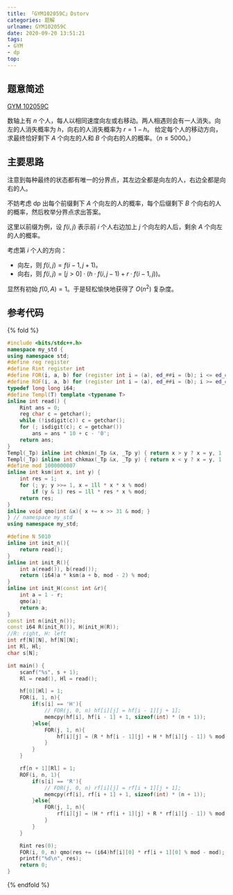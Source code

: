 ```yaml
---
title: 「GYM102059C」Dstorv
categories: 题解
urlname: GYM102059C
date: 2020-09-20 13:51:21
tags:
- GYM
- dp
top:
---
```


## 题意简述

[GYM 102059C](https://codeforces.com/gym/102059/problem/C)

数轴上有 $n$ 个人，每人以相同速度向左或右移动。两人相遇则会有一人消失。向左的人消失概率为 $h$，向右的人消失概率为 $r = 1 - h$。
给定每个人的移动方向，求最终恰好剩下 $A$ 个向左的人和 $B$ 个向右的人的概率。（$n\le 5000$。）

<!-- more -->

## 主要思路

注意到每种最终的状态都有唯一的分界点，其左边全都是向左的人，右边全都是向右的人。

不妨考虑 dp 出每个前缀剩下 $A$ 个向左的人的概率，每个后缀剩下 $B$ 个向右的人的概率，然后枚举分界点求出答案。

这里以前缀为例，设 $f(i, j)$ 表示前 $i$ 个人右边加上 $j$ 个向左的人后，剩余 $A$ 个向左的人的概率。

考虑第 $i$ 个人的方向：
- 向左，则 $f(i, j) = f(i - 1, j + 1)$。
- 向右，则 $f(i, j) = [j > 0]\cdot(h\cdot f(i, j - 1) + r\cdot f(i - 1, j))$。

显然有初始 $f(0, A) = 1$。于是轻松愉快地获得了 $O(n^2)$ 复杂度。

## 参考代码

{% fold %}
```cpp
#include <bits/stdc++.h>
namespace my_std {
using namespace std;
#define reg register
#define Rint register int
#define FOR(i, a, b) for (register int i = (a), ed_##i = (b); i <= ed_##i; ++i)
#define ROF(i, a, b) for (register int i = (a), ed_##i = (b); i >= ed_##i; --i)
typedef long long i64;
#define Templ(T) template <typename T>
inline int read() {
    Rint ans = 0;
    reg char c = getchar();
    while (!isdigit(c)) c = getchar();
    for (; isdigit(c); c = getchar())
        ans = ans * 10 + c - '0';
    return ans;
}
Templ(_Tp) inline int chkmin(_Tp &x, _Tp y) { return x > y ? x = y, 1 : 0; }
Templ(_Tp) inline int chkmax(_Tp &x, _Tp y) { return x < y ? x = y, 1 : 0; }
#define mod 1000000007
inline int ksm(int x, int y) {
    int res = 1;
    for (; y; y >>= 1, x = 1ll * x * x % mod)
        if (y & 1) res = 1ll * res * x % mod;
    return res;
}
inline void qmo(int &x){ x += x >> 31 & mod; }
} // namespace my_std
using namespace my_std;

#define N 5010
inline int init_n(){
    return read();
}
inline int init_R(){
    int a(read()), b(read());
    return (i64)a * ksm(a + b, mod - 2) % mod;
}
inline int init_H(const int &r){
    int a = 1 - r;
    qmo(a);
    return a;
}
const int n(init_n());
const i64 R(init_R()), H(init_H(R));
//R: right, H: left
int rf[N][N], hf[N][N];
int Rl, Hl;
char s[N];

int main() {
    scanf("%s", s + 1);
    Rl = read(), Hl = read();

    hf[0][Hl] = 1;
    FOR(i, 1, n){
        if(s[i] == 'H'){
            // FOR(j, 0, n) hf[i][j] = hf[i - 1][j + 1];
            memcpy(hf[i], hf[i - 1] + 1, sizeof(int) * (n + 1));
        }else{
            FOR(j, 1, n){
                hf[i][j] = (R * hf[i - 1][j] + H * hf[i][j - 1]) % mod;
            }
        }
    }

    rf[n + 1][Rl] = 1;
    ROF(i, n, 1){
        if(s[i] == 'R'){
            // FOR(j, 0, n) rf[i][j] = rf[i + 1][j + 1];
            memcpy(rf[i], rf[i + 1] + 1, sizeof(int) * (n + 1));
        }else{
            FOR(j, 1, n){
                rf[i][j] = (H * rf[i + 1][j] + R * rf[i][j - 1]) % mod;
            }
        }
    }

    Rint res(0);
    FOR(i, 0, n) qmo(res += (i64)hf[i][0] * rf[i + 1][0] % mod - mod);
    printf("%d\n", res);
    return 0;
}
```
{% endfold %}